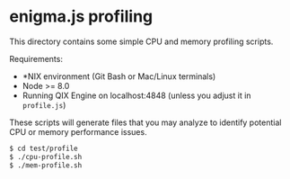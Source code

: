 # enigma.js profiling

This directory contains some simple CPU and memory profiling scripts.

Requirements:

* \*NIX environment (Git Bash or Mac/Linux terminals)
* Node >= 8.0
* Running QIX Engine on localhost:4848 (unless you adjust it in `profile.js`)

These scripts will generate files that you may analyze to identify potential
CPU or memory performance issues.

```sh
$ cd test/profile
$ ./cpu-profile.sh
$ ./mem-profile.sh
```
